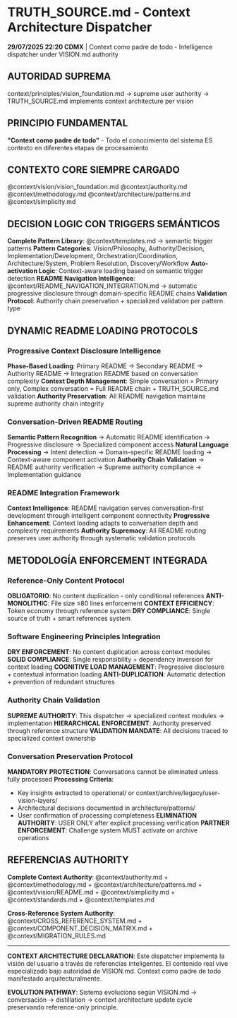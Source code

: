 # TRUTH_SOURCE.md - Context Architecture Dispatcher

**29/07/2025 22:20 CDMX** | Context como padre de todo - Intelligence dispatcher under VISION.md authority

## AUTORIDAD SUPREMA
context/principles/vision_foundation.md → supreme user authority → TRUTH_SOURCE.md implements context architecture per vision

## PRINCIPIO FUNDAMENTAL
**"Context como padre de todo"** - Todo el conocimiento del sistema ES contexto en diferentes etapas de procesamiento

## CONTEXTO CORE SIEMPRE CARGADO
@context/vision/vision_foundation.md
@context/authority.md
@context/methodology.md
@context/architecture/patterns.md
@context/simplicity.md

## DECISION LOGIC CON TRIGGERS SEMÁNTICOS

**Complete Pattern Library**: @context/templates.md → semantic trigger patterns
**Pattern Categories**: Vision/Philosophy, Authority/Decision, Implementation/Development, Orchestration/Coordination, Architecture/System, Problem Resolution, Discovery/Workflow
**Auto-activation Logic**: Context-aware loading based on semantic trigger detection
**README Navigation Intelligence**: @context/README_NAVIGATION_INTEGRATION.md → automatic progressive disclosure through domain-specific README chains
**Validation Protocol**: Authority chain preservation + specialized validation per pattern type

## DYNAMIC README LOADING PROTOCOLS

### Progressive Context Disclosure Intelligence
**Phase-Based Loading**: Primary README → Secondary README → Authority README → Integration README based on conversation complexity
**Context Depth Management**: Simple conversation = Primary only, Complex conversation = Full README chain + TRUTH_SOURCE.md validation
**Authority Preservation**: All README navigation maintains supreme authority chain integrity

### Conversation-Driven README Routing
**Semantic Pattern Recognition** → Automatic README identification → Progressive disclosure → Specialized component access
**Natural Language Processing** → Intent detection → Domain-specific README loading → Context-aware component activation
**Authority Chain Validation** → README authority verification → Supreme authority compliance → Implementation guidance

### README Integration Framework
**Context Intelligence**: README navigation serves conversation-first development through intelligent component connectivity
**Progressive Enhancement**: Context loading adapts to conversation depth and complexity requirements
**Authority Supremacy**: All README routing preserves user authority through systematic validation protocols

## METODOLOGÍA ENFORCEMENT INTEGRADA

### Reference-Only Content Protocol
**OBLIGATORIO**: No content duplication - only conditional references
**ANTI-MONOLITHIC**: File size ≤80 lines enforcement
**CONTEXT EFFICIENCY**: Token economy through reference system
**DRY COMPLIANCE**: Single source of truth + smart references system

### Software Engineering Principles Integration
**DRY ENFORCEMENT**: No content duplication across context modules
**SOLID COMPLIANCE**: Single responsibility + dependency inversion for context loading
**COGNITIVE LOAD MANAGEMENT**: Progressive disclosure + contextual information loading
**ANTI-DUPLICATION**: Automatic detection + prevention of redundant structures

### Authority Chain Validation
**SUPREME AUTHORITY**: This dispatcher → specialized context modules → implementation
**HIERARCHICAL ENFORCEMENT**: Authority preserved through reference structure
**VALIDATION MANDATE**: All decisions traced to specialized context ownership

### Conversation Preservation Protocol
**MANDATORY PROTECTION**: Conversations cannot be eliminated unless fully processed
**Processing Criteria**: 
- Key insights extracted to operational/ or context/archive/legacy/user-vision-layers/
- Architectural decisions documented in architecture/patterns/
- User confirmation of processing completeness
**ELIMINATION AUTHORITY**: USER ONLY after explicit processing verification
**PARTNER ENFORCEMENT**: Challenge system MUST activate on archive operations

## REFERENCIAS AUTHORITY

**Complete Context Authority**: @context/authority.md + @context/methodology.md + @context/architecture/patterns.md + @context/vision/README.md + @context/simplicity.md + @context/standards.md + @context/templates.md

**Cross-Reference System Authority**: @context/CROSS_REFERENCE_SYSTEM.md + @context/COMPONENT_DECISION_MATRIX.md + @context/MIGRATION_RULES.md

---

**CONTEXT ARCHITECTURE DECLARATION**: Este dispatcher implementa la visión del usuario a través de referencias inteligentes. El contenido real vive especializado bajo autoridad de VISION.md. Context como padre de todo manifestado arquitecturalmente.

**EVOLUTION PATHWAY**: Sistema evoluciona según VISION.md → conversación → distillation → context architecture update cycle preservando reference-only principle.